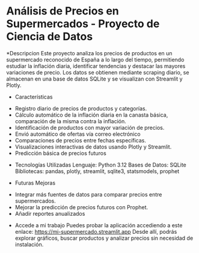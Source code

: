 # Análisis de Precios en Supermercados - Proyecto de Ciencia de Datos

*Descripcion
Este proyecto analiza los precios de productos en un supermercado reconocido de España a lo largo del tiempo, permitiendo estudiar la inflación diaria, identificar tendencias y destacar las mayores variaciones de precio. Los datos se obtienen mediante scraping diario, se almacenan en una base de datos SQLite y se visualizan con Streamlit y Plotly.

* Características
- Registro diario de precios de productos y categorías.
- Cálculo automático de la inflación diaria en la canasta básica, comparación de la misma contra la inflación.
- Identificación de productos con mayor variación de precios.
- Envió automático de ofertas vía correo electrónico
- Comparaciones de precios entre fechas específicas.
- Visualizaciones interactivas de datos usando Plotly y Streamlit.
- Predicción básica de precios futuros

* Tecnologías Utilizadas
Lenguaje: Python 3.12
Bases de Datos: SQLite
Bibliotecas: pandas, plotly, streamlit, sqlite3, statsmodels, prophet

* Futuras Mejoras
- Integrar más fuentes de datos para comparar precios entre supermercados.
- Mejorar la predicción de precios futuros con Prophet.
- Añadir reportes anualizados

* Accede a mi trabajo
Puedes probar la aplicación accediendo a este enlace:
https://mi-supermercado.streamlit.app
Desde allí, podrás explorar gráficos, buscar productos y analizar precios sin necesidad de instalación.

